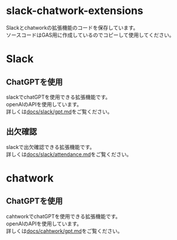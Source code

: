 # slack-chatwork-extensions
Slackとchatworkの拡張機能のコードを保存しています。  
ソースコードはGAS用に作成しているのでコピーして使用してください。  

# Slack

## ChatGPTを使用
slackでchatGPTを使用できる拡張機能です。  
openAIのAPIを使用しています。  
詳しくは[docs/slack/gpt.md](docs/slack/gpt.md)をご覧ください。

## 出欠確認
slackで出欠確認できる拡張機能です。  
詳しくは[docs/slack/attendance.md](docs/slack/attendance.md)をご覧ください。

# chatwork

## ChatGPTを使用
cahtworkでchatGPTを使用できる拡張機能です。  
openAIのAPIを使用しています。  
詳しくは[docs/cahtwork/gpt.md](docs/chatwork/gpt.md)をご覧ください。

